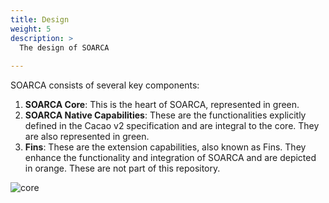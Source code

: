 ```yaml
---
title: Design
weight: 5
description: >
  The design of SOARCA
  
---
```


SOARCA consists of several key components:

1. **SOARCA Core**: This is the heart of SOARCA, represented in green.
2. **SOARCA Native Capabilities**: These are the functionalities explicitly defined in the Cacao v2 specification and are integral to the core. They are also represented in green.
3. **Fins**: These are the extension capabilities, also known as Fins. They enhance the functionality and integration of SOARCA and are depicted in orange. These are not part of this repository.


![core](/images/core_color.png)
